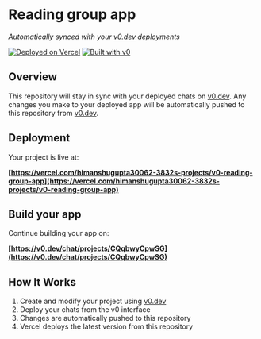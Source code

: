# Reading group app

*Automatically synced with your [v0.dev](https://v0.dev) deployments*

[![Deployed on Vercel](https://img.shields.io/badge/Deployed%20on-Vercel-black?style=for-the-badge&logo=vercel)](https://vercel.com/himanshugupta30062-3832s-projects/v0-reading-group-app)
[![Built with v0](https://img.shields.io/badge/Built%20with-v0.dev-black?style=for-the-badge)](https://v0.dev/chat/projects/CQqbwyCpwSG)

## Overview

This repository will stay in sync with your deployed chats on [v0.dev](https://v0.dev).
Any changes you make to your deployed app will be automatically pushed to this repository from [v0.dev](https://v0.dev).

## Deployment

Your project is live at:

**[https://vercel.com/himanshugupta30062-3832s-projects/v0-reading-group-app](https://vercel.com/himanshugupta30062-3832s-projects/v0-reading-group-app)**

## Build your app

Continue building your app on:

**[https://v0.dev/chat/projects/CQqbwyCpwSG](https://v0.dev/chat/projects/CQqbwyCpwSG)**

## How It Works

1. Create and modify your project using [v0.dev](https://v0.dev)
2. Deploy your chats from the v0 interface
3. Changes are automatically pushed to this repository
4. Vercel deploys the latest version from this repository

